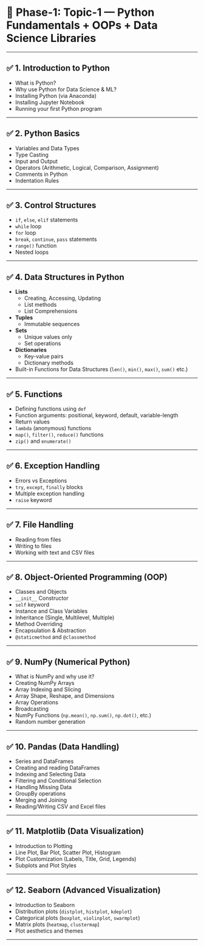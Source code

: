 # 📘 Phase-1: Topic-1 — Python Fundamentals + OOPs + Data Science Libraries

---

## ✅ 1. Introduction to Python

- What is Python?
- Why use Python for Data Science & ML?
- Installing Python (via Anaconda)
- Installing Jupyter Notebook
- Running your first Python program

---

## ✅ 2. Python Basics

- Variables and Data Types
- Type Casting
- Input and Output
- Operators (Arithmetic, Logical, Comparison, Assignment)
- Comments in Python
- Indentation Rules

---

## ✅ 3. Control Structures

- `if`, `else`, `elif` statements
- `while` loop
- `for` loop
- `break`, `continue`, `pass` statements
- `range()` function
- Nested loops

---

## ✅ 4. Data Structures in Python

- **Lists**
  - Creating, Accessing, Updating
  - List methods
  - List Comprehensions
- **Tuples**
  - Immutable sequences
- **Sets**
  - Unique values only
  - Set operations
- **Dictionaries**
  - Key-value pairs
  - Dictionary methods
- Built-in Functions for Data Structures (`len()`, `min()`, `max()`, `sum()` etc.)

---

## ✅ 5. Functions

- Defining functions using `def`
- Function arguments: positional, keyword, default, variable-length
- Return values
- `lambda` (anonymous) functions
- `map()`, `filter()`, `reduce()` functions
- `zip()` and `enumerate()`

---

## ✅ 6. Exception Handling

- Errors vs Exceptions
- `try`, `except`, `finally` blocks
- Multiple exception handling
- `raise` keyword

---

## ✅ 7. File Handling

- Reading from files
- Writing to files
- Working with text and CSV files

---

## ✅ 8. Object-Oriented Programming (OOP)

- Classes and Objects
- `__init__` Constructor
- `self` keyword
- Instance and Class Variables
- Inheritance (Single, Multilevel, Multiple)
- Method Overriding
- Encapsulation & Abstraction
- `@staticmethod` and `@classmethod`

---

## ✅ 9. NumPy (Numerical Python)

- What is NumPy and why use it?
- Creating NumPy Arrays
- Array Indexing and Slicing
- Array Shape, Reshape, and Dimensions
- Array Operations
- Broadcasting
- NumPy Functions (`np.mean()`, `np.sum()`, `np.dot()`, etc.)
- Random number generation

---

## ✅ 10. Pandas (Data Handling)

- Series and DataFrames
- Creating and reading DataFrames
- Indexing and Selecting Data
- Filtering and Conditional Selection
- Handling Missing Data
- GroupBy operations
- Merging and Joining
- Reading/Writing CSV and Excel files

---

## ✅ 11. Matplotlib (Data Visualization)

- Introduction to Plotting
- Line Plot, Bar Plot, Scatter Plot, Histogram
- Plot Customization (Labels, Title, Grid, Legends)
- Subplots and Plot Styles

---

## ✅ 12. Seaborn (Advanced Visualization)

- Introduction to Seaborn
- Distribution plots (`distplot`, `histplot`, `kdeplot`)
- Categorical plots (`boxplot`, `violinplot`, `swarmplot`)
- Matrix plots (`heatmap`, `clustermap`)
- Plot aesthetics and themes

---
